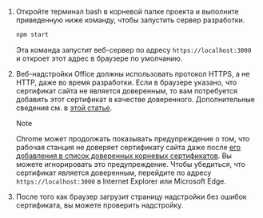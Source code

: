 1. Откройте терминал bash в корневой папке проекта и выполните приведенную ниже команду, чтобы запустить сервер разработки.

    ```bash
    npm start
    ```

    Эта команда запустит веб-сервер по адресу `https://localhost:3000` и откроет этот адрес в браузере по умолчанию.

2. Веб-надстройки Office должны использовать протокол HTTPS, а не HTTP, даже во время разработки. Если в браузере указано, что сертификат сайта не является доверенным, то вам потребуется добавить этот сертификат в качестве доверенного. Дополнительные сведения см. в [этой статье](https://github.com/OfficeDev/generator-office/blob/master/src/docs/ssl.md).

    > [!NOTE]
    > Chrome может продолжать показывать предупреждение о том, что рабочая станция не доверяет сертификату сайта даже после [его добавления в список доверенных корневых сертификатов](https://github.com/OfficeDev/generator-office/blob/master/src/docs/ssl.md). Вы можете игнорировать это предупреждение. Чтобы убедиться, что сертификат является доверенным, перейдите по адресу `https://localhost:3000` в Internet Explorer или Microsoft Edge. 

3. После того как браузер загрузит страницу надстройки без ошибок сертификата, вы можете проверить надстройку. 
